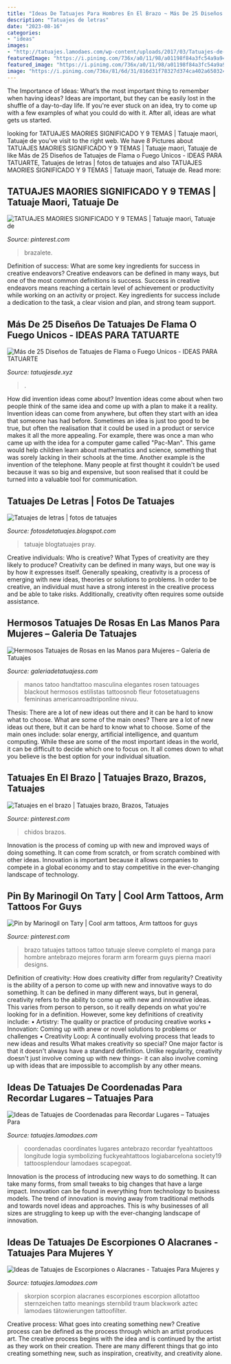 ```yaml
---
title: "Ideas De Tatuajes Para Hombres En El Brazo ~ Más De 25 Diseños De Tatuajes De Flama O Fuego Unicos"
description: "Tatuajes de letras"
date: "2023-08-16"
categories:
- "ideas"
images:
- "http://tatuajes.lamodaes.com/wp-content/uploads/2017/03/Tatuajes-de-Escorpiones-o-Alacranes-25.jpg"
featuredImage: "https://i.pinimg.com/736x/a0/11/98/a01198f84a3fc54a9a946a5a383ff87f.jpg"
featured_image: "https://i.pinimg.com/736x/a0/11/98/a01198f84a3fc54a9a946a5a383ff87f.jpg"
image: "https://i.pinimg.com/736x/81/6d/31/816d31f78327d374ca402a6503247a5d.jpg"
---
```



The Importance of Ideas: What’s the most important thing to remember when having ideas?
Ideas are important, but they can be easily lost in the shuffle of a day-to-day life. If you're ever stuck on an idea, try to come up with a few examples of what you could do with it. After all, ideas are what gets us started.

	

		
looking for TATUAJES MAORIES SIGNIFICADO Y 9 TEMAS | Tatuaje maori, Tatuaje de you've visit to the right web. We have 8 Pictures about TATUAJES MAORIES SIGNIFICADO Y 9 TEMAS | Tatuaje maori, Tatuaje de like Más de 25 Diseños de Tatuajes de Flama o Fuego Unicos - IDEAS PARA TATUARTE, Tatuajes de letras | fotos de tatuajes and also TATUAJES MAORIES SIGNIFICADO Y 9 TEMAS | Tatuaje maori, Tatuaje de. Read more:
		
    
## TATUAJES MAORIES SIGNIFICADO Y 9 TEMAS | Tatuaje Maori, Tatuaje De

<img loading=lazy src="https://i.pinimg.com/736x/9f/18/8d/9f188d57eadd8b78c182962c6ee50163.jpg" onerror="this.onerror=null;this.src='https://tse2.mm.bing.net/th?id=OIP.DLiG0zxcIb7Xr-IZadiFUQHaJ3&amp;pid=15.1';" alt="TATUAJES MAORIES SIGNIFICADO Y 9 TEMAS | Tatuaje maori, Tatuaje de">

_Source: pinterest.com_

>brazalete. 

	

Definition of success: What are some key ingredients for success in creative endeavors?
Creative endeavors can be defined in many ways, but one of the most common definitions is success. Success in creative endeavors means reaching a certain level of achievement or productivity while working on an activity or project. Key ingredients for success include a dedication to the task, a clear vision and plan, and strong team support.

    
## Más De 25 Diseños De Tatuajes De Flama O Fuego Unicos - IDEAS PARA TATUARTE

<img loading=lazy src="https://tatuajesde.xyz/wp-content/uploads/2020/11/tatuajes-flama-fuego-8.jpg" onerror="this.onerror=null;this.src='https://tse4.mm.bing.net/th?id=OIP.QBLAA-SlkSv6fhg372g1BwHaHU&amp;pid=15.1';" alt="Más de 25 Diseños de Tatuajes de Flama o Fuego Unicos - IDEAS PARA TATUARTE">

_Source: tatuajesde.xyz_

>. 

	

How did invention ideas come about?
Invention ideas come about when two people think of the same idea and come up with a plan to make it a reality. Invention ideas can come from anywhere, but often they start with an idea that someone has had before. Sometimes an idea is just too good to be true, but often the realisation that it could be used in a product or service makes it all the more appealing. For example, there was once a man who came up with the idea for a computer game called "Pac-Man". This game would help children learn about mathematics and science, something that was sorely lacking in their schools at the time. Another example is the invention of the telephone. Many people at first thought it couldn't be used because it was so big and expensive, but soon realised that it could be turned into a valuable tool for communication.

    
## Tatuajes De Letras | Fotos De Tatuajes

<img loading=lazy src="https://3.bp.blogspot.com/-DahWiyvVtQw/Th8itUcqUyI/AAAAAAAAAKY/b2OSd6IHHgA/s640/letras+tatuajes+3.jpg" onerror="this.onerror=null;this.src='https://tse1.mm.bing.net/th?id=OIP.8_OZP1PNdvV57H8Qqyn6GgAAAA&amp;pid=15.1';" alt="Tatuajes de letras | fotos de tatuajes">

_Source: fotosdetatuajes.blogspot.com_

>tatuaje blogtatuajes pray. 

	

Creative individuals: Who is creative? What Types of creativity are they likely to produce?
Creativity can be defined in many ways, but one way is by how it expresses itself. Generally speaking, creativity is a process of emerging with new ideas, theories or solutions to problems. In order to be creative, an individual must have a strong interest in the creative process and be able to take risks. Additionally, creativity often requires some outside assistance.

    
## Hermosos Tatuajes De Rosas En Las Manos Para Mujeres – Galeria De Tatuajes

<img loading=lazy src="https://galeriadetatuajess.com/wp-content/uploads/2020/08/tatuajes-de-rosas-en-las-manos-9.jpg" onerror="this.onerror=null;this.src='https://tse3.mm.bing.net/th?id=OIP.CCtYg4emR5kvxXE1PYXYPAAAAA&amp;pid=15.1';" alt="Hermosos Tatuajes de Rosas en las Manos para Mujeres – Galeria de Tatuajes">

_Source: galeriadetatuajess.com_

>manos tatoo handtattoo masculina elegantes rosen tatouages blackout hermosos estilistas tattoosnob fleur fotosetatuagens femininas americanroadtriponline nivuu. 

	

Thesis: There are a lot of new ideas out there and it can be hard to know what to choose. What are some of the main ones?
There are a lot of new ideas out there, but it can be hard to know what to choose. Some of the main ones include: solar energy, artificial intelligence, and quantum computing. While these are some of the most important ideas in the world, it can be difficult to decide which one to focus on. It all comes down to what you believe is the best option for your individual situation.

    
## Tatuajes En El Brazo | Tatuajes Brazo, Brazos, Tatuajes

<img loading=lazy src="https://i.pinimg.com/736x/a0/11/98/a01198f84a3fc54a9a946a5a383ff87f.jpg" onerror="this.onerror=null;this.src='https://tse2.mm.bing.net/th?id=OIP.3FGvvWDLiU6nhYpwVOVCLAHaMU&amp;pid=15.1';" alt="Tatuajes en el brazo | Tatuajes brazo, Brazos, Tatuajes">

_Source: pinterest.com_

>chidos brazos. 

	

Innovation is the process of coming up with new and improved ways of doing something. It can come from scratch, or from scratch combined with other ideas. Innovation is important because it allows companies to compete in a global economy and to stay competitive in the ever-changing landscape of technology.

    
## Pin By Marinogil On Тату | Cool Arm Tattoos, Arm Tattoos For Guys

<img loading=lazy src="https://i.pinimg.com/736x/81/6d/31/816d31f78327d374ca402a6503247a5d.jpg" onerror="this.onerror=null;this.src='https://tse3.mm.bing.net/th?id=OIP._zEYW2sSC-Oy1Db8o906jwHaHa&amp;pid=15.1';" alt="Pin by Marinogil on Тату | Cool arm tattoos, Arm tattoos for guys">

_Source: pinterest.com_

>brazo tatuajes tattoos tattoo tatuaje sleeve completo el manga para hombre antebrazo mejores forarm arm forearm guys pierna maori designs. 

	

Definition of creativity: How does creativity differ from regularity?
Creativity is the ability of a person to come up with new and innovative ways to do something. It can be defined in many different ways, but in general, creativity refers to the ability to come up with new and innovative ideas. This varies from person to person, so it really depends on what you're looking for in a definition. However, some key definitions of creativity include: • Artistry: The quality or practice of producing creative works • Innovation: Coming up with anew or novel solutions to problems or challenges • Creativity Loop: A continually evolving process that leads to new ideas and results 
What makes creativity so special? One major factor is that it doesn't always have a standard definition. Unlike regularity, creativity doesn't just involve coming up with new things- it can also involve coming up with ideas that are impossible to accomplish by any other means.

    
## Ideas De Tatuajes De Coordenadas Para Recordar Lugares – Tatuajes Para

<img loading=lazy src="https://tatuajes.lamodaes.com/wp-content/uploads/2017/04/Tatuajes-de-coordenadas-11.jpg" onerror="this.onerror=null;this.src='https://tse1.mm.bing.net/th?id=OIP.RMkrAPjPajocnU657NiLaQHaHV&amp;pid=15.1';" alt="Ideas de Tatuajes de Coordenadas para Recordar Lugares – Tatuajes Para">

_Source: tatuajes.lamodaes.com_

>coordenadas coordinates lugares antebrazo recordar fyeahtattoos longitude logia symbolizing fuckyeahtattoos logiabarcelona society19 tattoosplendour lamodaes scapegoat. 

	

Innovation is the process of introducing new ways to do something. It can take many forms, from small tweaks to big changes that have a large impact. Innovation can be found in everything from technology to business models. The trend of innovation is moving away from traditional methods and towards novel ideas and approaches. This is why businesses of all sizes are struggling to keep up with the ever-changing landscape of innovation.

    
## Ideas De Tatuajes De Escorpiones O Alacranes - Tatuajes Para Mujeres Y

<img loading=lazy src="http://tatuajes.lamodaes.com/wp-content/uploads/2017/03/Tatuajes-de-Escorpiones-o-Alacranes-25.jpg" onerror="this.onerror=null;this.src='https://tse3.mm.bing.net/th?id=OIP.Eze_8WmQQgR8S7qlvFnWoQHaLH&amp;pid=15.1';" alt="Ideas de Tatuajes de Escorpiones o Alacranes - Tatuajes Para Mujeres y">

_Source: tatuajes.lamodaes.com_

>skorpion scorpion alacranes escorpiones escorpion allotattoo sternzeichen tatto meanings sternbild traum blackwork aztec lamodaes tätowierungen tattoofilter. 

	

Creative process: What goes into creating something new?
Creative process can be defined as the process through which an artist produces art. The creative process begins with the idea and is continued by the artist as they work on their creation. There are many different things that go into creating something new, such as inspiration, creativity, and creativity alone.

